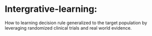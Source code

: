 # Intergrative-learning: 
How to learning decision rule generalized to the target population by leveraging randomized clinical trials and real world evidence.

